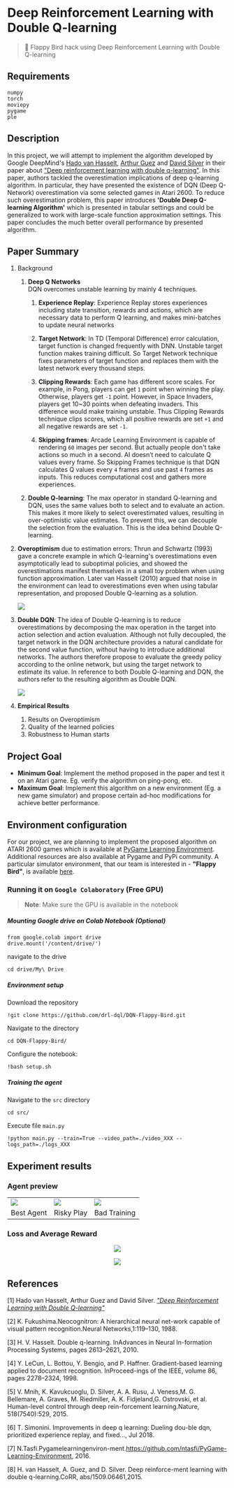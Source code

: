 # Deep Reinforcement Learning with Double Q-learning

> 🤖 Flappy Bird hack using Deep Reinforcement Learning with Double Q-learning

## Requirements

```
numpy
torch
moviepy
pygame
ple
```

## Description

In this project, we will attempt to implement the algorithm developed by Google DeepMind's [Hado van Hasselt](https://hadovanhasselt.com/about/), [Arthur Guez](http://www.gatsby.ucl.ac.uk/~aguez/) and [David Silver](http://www0.cs.ucl.ac.uk/staff/d.silver/web/Home.html) in their paper about ["Deep reinforcement learning with double q-learning"](https://arxiv.org/abs/1509.06461). In this paper, authors tackled the overestimation implications of deep q-learning algorithm. In particular, they have presented the existence of DQN (Deep Q-Network) overestimation via some selected games in Atari 2600. To reduce such overestimation problem, this paper introduces **'Double Deep Q-learning Algorithm'** which is presented in tabular settings and could be generalized to work with large-scale function approximation settings. This paper concludes the much better overall performance by presented algorithm.


## Paper Summary

1. Background

    1. **Deep Q Networks**  
    DQN overcomes unstable learning by mainly 4 techniques.

        1. **Experience Replay**: Experience Replay stores experiences including state transition, rewards and actions, which are necessary data to perform Q learning, and makes mini-batches to update neural networks

        2. **Target Network**: In TD (Temporal Difference) error calculation, target function is changed frequently with DNN. Unstable target function makes training difficult. So Target Network technique fixes parameters of target function and replaces them with the latest network every thousand steps.

        3. **Clipping Rewards**: Each game has different score scales. For example, in Pong, players can get `1` point when winning the play. Otherwise, players get `-1` point. However, in Space Invaders, players get 10~30 points when defeating invaders. This difference would make training unstable. Thus Clipping Rewards technique clips scores, which all positive rewards are set `+1` and all negative rewards are set `-1`.

        4. **Skipping frames**: Arcade Learning Environment is capable of rendering `60` images per second. But actually people don't take actions so much in a second. AI doesn’t need to calculate Q values every frame. So Skipping Frames technique is that DQN calculates Q values every `4` frames and use past `4` frames as inputs. This reduces computational cost and gathers more experiences.

    1. **Double Q-learning**: The max operator in standard Q-learning and DQN, uses the same values both to select and to evaluate an action. This makes it more likely to select overestimated values, resulting in over-optimistic value estimates. To prevent this, we can decouple the selection from the evaluation. This is the idea behind Double Q-learning.

2. **Overoptimism** due to estimation errors: Thrun and Schwartz (1993) gave a concrete example in which Q-learning's overestimations even asymptotically lead to suboptimal policies, and showed the overestimations manifest themselves in a small toy problem when using function approximation. Later van Hasselt (2010) argued that noise in the environment can lead to overestimations even when using tabular representation, and proposed Double Q-learning as a solution.

    ![](./fig/overoptimization.png)

3. **Double DQN**: The idea of Double Q-learning is to reduce overestimations by decomposing the max operation in the target into action selection and action evaluation. Although not fully decoupled, the target network in the DQN architecture provides a natural candidate for the second value function, without having to introduce additional networks. The authors therefore propose to evaluate the greedy policy according to the online network, but using the target network to estimate its value. In reference to both Double Q-learning and DQN, the authors refer to the resulting algorithm as Double DQN.

    ![](./fig/ddqn.png)

4. **Empirical Results**
    1. Results on Overoptimism
    2. Quality of the learned policies
    3. Robustness to Human starts


## Project Goal

- **Minimum Goal**: Implement the method proposed in the paper and test it on an Atari game. Eg. verify the algorithm on ping-pong, etc.
- **Maximum Goal**: Implement this algorithm on a new environment (Eg. a new game simulator) and propose certain ad-hoc modifications for achieve better performance.


## Environment configuration

For our project, we are planning to implement the proposed algorithm on ATARI 2600 games which is available at [PyGame Learning Environment](https://pygame-learning-environment.readthedocs.io/en/latest/). Additional resources are also available at Pygame and PyPi community. A particular simulator environment, that our team is interested in - **"Flappy Bird"**, is available [here](https://github.com/ntasfi/PyGame-Learning-Environment).

### Running it on `Google Colaboratory` (Free GPU)

> **Note**: Make sure the GPU is available in the notebook

##### Mounting Google drive on Colab Notebook (Optional)

```
from google.colab import drive
drive.mount('/content/drive/')
```

navigate to the drive

```
cd drive/My\ Drive
```

##### Environment setup

Download the repository

```
!git clone https://github.com/drl-dql/DQN-Flappy-Bird.git
```

Navigate to the directory

```
cd DQN-Flappy-Bird/
```

Configure the notebook:

```
!bash setup.sh
```

##### Training the agent

Navigate to the `src` directory

```
cd src/
```

Execute file `main.py`

```
!python main.py --train=True --video_path=./video_XXX --logs_path=./logs_XXX 
```

## Experiment results

### Agent preview


<table class="tg">
  <tr>
    <td class="tg-c3ow"><img src="./gifs/env_78000.gif"></td>
    <td class="tg-c3ow"><img src="./gifs/env_92000.gif"></td>
    <td class="tg-c3ow"><img src="./gifs/env_100000.gif"></td>
  </tr>
  <tr>
    <td class="tg-c3ow">Best Agent</td>
    <td class="tg-c3ow">Risky Play</td>
    <td class="tg-c3ow">Bad Training</td>
  </tr>
</table>


### Loss and Average Reward

<p align="center">
  <img src="./fig/best.png" />
</p>

<p align="center">
  <img src="./fig/worst.png" />
</p>


## References

[1] Hado van Hasselt, Arthur Guez and David Silver. [*"Deep Reinforcement Learning with Double Q-learning"*](https://arxiv.org/abs/1509.06461)

[2]  K.  Fukushima.Neocognitron:   A  hierarchical  neural  net-work capable of visual pattern recognition.Neural Networks,1:119–130, 1988.

[3]  H. V. Hasselt.  Double q-learning.  InAdvances in Neural In-formation Processing Systems, pages 2613–2621, 2010.

[4]  Y. LeCun,  L. Bottou,  Y. Bengio,  and P. Haffner.   Gradient-based learning applied to document recognition.  InProceed-ings of the IEEE, volume 86, pages 2278–2324, 1998.

[5]  V. Mnih, K. Kavukcuoglu, D. Silver, A. A. Rusu, J. Veness,M. G. Bellemare, A. Graves, M. Riedmiller, A. K. Fidjeland,G. Ostrovski, et al.  Human-level control through deep rein-forcement learning.Nature, 518(7540):529, 2015.

[6]  T. Simonini.  Improvements in deep q learning: Dueling dou-ble dqn, prioritized experience replay, and fixed..., Jul 2018.

[7]  N.Tasfi.Pygamelearningenviron-ment.https://github.com/ntasfi/PyGame-Learning-Environment, 2016.

[8]  H.  van  Hasselt,  A.  Guez,  and  D.  Silver.    Deep  reinforce-ment learning with double q-learning.CoRR, abs/1509.06461,2015.

